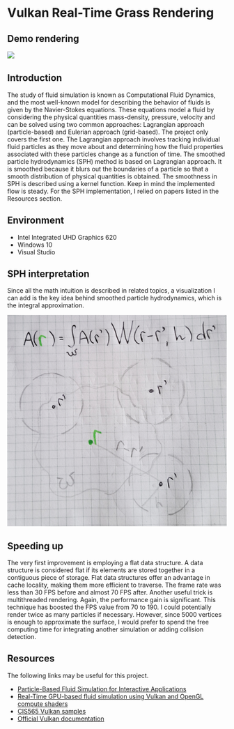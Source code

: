 Vulkan Real-Time Grass Rendering
======================

## Demo rendering

![](img/fluid-demo.gif)

## Introduction

The study of fluid simulation is known as Computational Fluid Dynamics, and the most well-known model for describing the behavior of fluids is given by the Navier-Stokes equations. These equations model a fluid by considering the physical quantities mass-density, pressure, velocity and can be solved using two common approaches: Lagrangian approach (particle-based) and Eulerian approach (grid-based). The project only covers the first one.
The Lagrangian approach involves tracking individual fluid particles as they move about and determining how the fluid properties associated with these particles change as a function of time. The smoothed particle hydrodynamics (SPH) method is based on Lagrangian approach. It is smoothed because it blurs out the boundaries of a particle so that a smooth distribution of physical quantities is obtained. The smoothness in SPH is described using a kernel function.
Keep in mind the implemented flow is steady. For the SPH implementation, I relied on papers listed in the Resources section.

## Environment

* Intel Integrated UHD Graphics 620
* Windows 10
* Visual Studio

## SPH interpretation

Since all the math intuition is described in related topics, a visualization I can add is the key idea behind smoothed particle hydrodynamics, which is the integral approximation.

![](img/key_integral.jpg)

## Speeding up

The very first improvement is employing a flat data structure. A data structure is considered flat if its elements are stored together in a contiguous piece of storage. Flat data structures offer an advantage in cache locality, making them more efficient to traverse. The frame rate was less than 30 FPS before and almost 70 FPS after.
Another useful trick is multithreaded rendering. Again, the performance gain is significant. This technique has boosted the FPS value from 70 to 190. I could potentially render twice as many particles if necessary. However, since 5000 vertices is enough to approximate the surface, I would prefer to spend the free computing time for integrating another simulation or adding collision detection.
 
## Resources

The following links may be useful for this project.

* [Particle-Based Fluid Simulation for Interactive Applications](https://matthias-research.github.io/pages/publications/sca03.pdf)
* [Real-Time GPU-based fluid simulation using Vulkan and OpenGL compute shaders](https://github.com/multiprecision/undergraduate_thesis/blob/master/undergraduate_thesis.pdf)
* [CIS565 Vulkan samples](https://github.com/CIS565-Fall-2018/Vulkan-Samples)
* [Official Vulkan documentation](https://www.khronos.org/registry/vulkan/)
